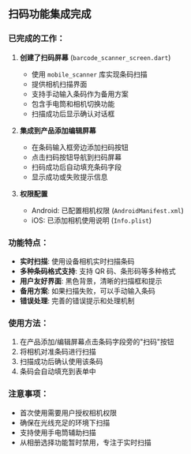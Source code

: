 ## 扫码功能集成完成

### 已完成的工作：

1. **创建了扫码屏幕** (`barcode_scanner_screen.dart`)
   - 使用 `mobile_scanner` 库实现条码扫描
   - 提供相机扫描界面
   - 支持手动输入条码作为备用方案
   - 包含手电筒和相机切换功能
   - 扫描成功后显示确认对话框

2. **集成到产品添加编辑屏幕**
   - 在条码输入框旁边添加扫码按钮
   - 点击扫码按钮导航到扫码屏幕
   - 扫码成功后自动填充条码字段
   - 显示成功或失败提示信息

3. **权限配置**
   - Android: 已配置相机权限 (`AndroidManifest.xml`)
   - iOS: 已添加相机使用说明 (`Info.plist`)

### 功能特点：

- **实时扫描**: 使用设备相机实时扫描条码
- **多种条码格式支持**: 支持 QR 码、条形码等多种格式
- **用户友好界面**: 黑色背景，清晰的扫描框和提示
- **备用方案**: 如果扫描失败，可以手动输入条码
- **错误处理**: 完善的错误提示和处理机制

### 使用方法：

1. 在产品添加/编辑屏幕点击条码字段旁的"扫码"按钮
2. 将相机对准条码进行扫描
3. 扫描成功后确认使用该条码
4. 条码会自动填充到表单中

### 注意事项：

- 首次使用需要用户授权相机权限
- 确保在光线充足的环境下扫描
- 支持使用手电筒辅助扫描
- 从相册选择功能暂时禁用，专注于实时扫描
